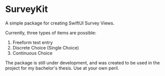 # SurveyKit

A simple package for creating SwiftUI Survey Views. 

Currently, three types of items are possible: 
1. Freeform text entry
2. Discrete Choice (Single Choice)
3. Continuous Choice

The package is still under development, and was created to be used in the project for my bachelor's thesis. Use at your own peril.
